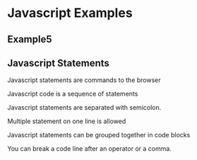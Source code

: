 # Javascript Examples 
## Example5

## Javascript Statements

Javascript statements are commands to the browser

Javascript code is a sequence of statements

Javascript statements are separated with semicolon.

Multiple statement on one line is allowed

Javascript statements can be grouped together in code blocks

You can break a code line after an operator or a comma.